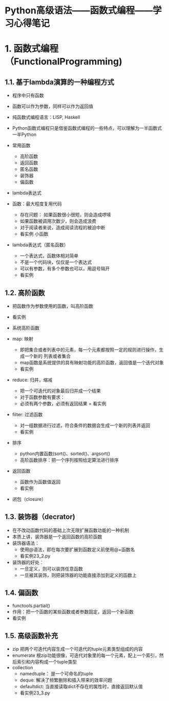 # **Python高级语法——函数式编程——学习心得笔记**

# 1. 函数式编程（FunctionalProgramming)

## 1.1. 基于lambda演算的一种编程方式

- 程序中只有函数
- 函数可以作为参数，同样可以作为返回值
- 纯函数式编程语言：LISP, Haskell
    
- Python函数式编程只是借鉴函数式编程的一些特点，可以理解为一半函数式一半Python    
- 常用函数
    - 高阶函数
    - 返回函数
    - 匿名函数
    - 装饰器
    - 偏函数
    
- lambda表达式
- 函数：最大程度复用代码
    - 存在问题： 如果函数很小很短，则会造成啰嗦
    - 如果函数被调用次数少，则会造成浪费
    - 对于阅读者来说，造成阅读流程的被迫中断
    - 看实例 小函数
- lambda表达式（匿名函数）
    - 一个表达式，函数体相对简单
    - 不是一个代码块，仅仅是一个表达式
    - 可以有参数，有多个参数也可以，用逗号隔开  
    - 看实例
    
## 1.2. 高阶函数

- 把函数作为参数使用的函数，叫高阶函数
- 看实例

- 系统高阶函数

- map: 映射
    - 即把集合或者列表中的元素，每一个元素都按照一定的规则进行操作，生成一个新的
    列表或者集合
    - map函数是系统提供的具有映射功能的高阶函数，返回值是一个迭代对象
    - 看实例
    
- reduce: 归并，缩减
    - 把一个可迭代的对象最后归并成一个结果
    - 对于函数参数有要求：
    - 必须有两个参数，必须有返回结果 
    = 看实例
    
- filter: 过滤函数
    - 对一组数据进行过滤，符合条件的数据会生成一个新的列表并返回   
    - 看实例
    
- 排序
    - python内置函数(sort()、sorted()、argsort()
    - 高阶函数排序：把一个序列按照给定算法进行排序   
    
- 返回函数
    - 函数作为函数值返回
    - 看实例
    
- 闭包（closure）

## 1.3. 装饰器（decrator)
- 在不改动函数代码的基础上次无限扩展函数功能的一种机制
- 本质上讲，装饰器是一个返回函数的高阶函数
- 装饰器语法：
    - 使用@语法，即在每次要扩展到函数定义前使用@+函数名
    - 看实例23_2.py   
- 装饰器的好处：
    - 一旦定义，则可以装饰任意函数
    - 一旦被其装饰，则把装饰器的功能直接添加到定义的函数上
    
## 1.4. 偏函数
- functools.partial()
- 作用：把一个函数的某些函数或者参数固定，返回一个新函数
- 看实例

## 1.5. 高级函数补充
- zip 把两个可迭代内容生成一个可迭代的tuple元素类型组成的内容
- enumerate 根zip功能很像，可迭代对象里的每一个元素，配上一个索引，然后索引和内容构成一个tuple类型
- collection 
    - namedtuple： 是一个可命名的tuple
    - deque: 解决了频繁删除和插入带来的效率问题
    - defaultdict: 当直接读取dict不存在的属性时，直接返回默认值
    - 看实例23_3.py
    
                 
    
